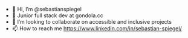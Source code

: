 - 👋 Hi, I’m @sebastianspiegel
- 🌱 Junior full stack dev at gondola.cc
- 💞️ I’m looking to collaborate on accessible and inclusive projects
- 📫 How to reach me https://www.linkedin.com/in/sebastian-spiegel/

<!---
sebastianspiegel/sebastianspiegel is a ✨ special ✨ repository because its `README.md` (this file) appears on your GitHub profile.
You can click the Preview link to take a look at your changes.
--->
